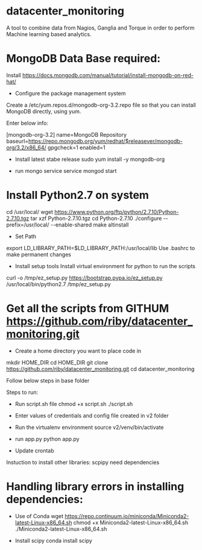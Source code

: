 # datacenter_monitoring
A tool to combine data from Nagios, Ganglia and Torque in order to perform Machine learning based analytics.

# MongoDB Data Base required:
Install
https://docs.mongodb.com/manual/tutorial/install-mongodb-on-red-hat/

- Configure the package management system

Create a /etc/yum.repos.d/mongodb-org-3.2.repo file so that you can install MongoDB directly, using yum.

Enter below info:

[mongodb-org-3.2]
name=MongoDB Repository
baseurl=https://repo.mongodb.org/yum/redhat/$releasever/mongodb-org/3.2/x86_64/
gpgcheck=1
enabled=1

- Install latest stabe release
sudo yum install -y mongodb-org

- run mongo service
service mongod start

# Install Python2.7 on system

cd /usr/local/
wget https://www.python.org/ftp/python/2.7.10/Python-2.7.10.tgz
tar xzf Python-2.7.10.tgz
cd Python-2.7.10
./configure --prefix=/usr/local/ --enable-shared
make altinstall

- Set Path 

export LD_LIBRARY_PATH=$LD_LIBRARY_PATH:/usr/local/lib
Use .bashrc to make permanent changes 

- Install setup tools
Install virtual environment for python to run the scripts

curl -o /tmp/ez_setup.py https://bootstrap.pypa.io/ez_setup.py
/usr/local/bin/python2.7 /tmp/ez_setup.py

# Get all the scripts from GITHUM https://github.com/riby/datacenter_monitoring.git
- Create a home directory you want to place code in 

mkdir HOME_DIR
cd HOME_DIR
git clone https://github.com/riby/datacenter_monitoring.git
cd datacenter_monitoring

Follow below steps in base folder

Steps to run:

- Run script.sh file
chmod +x script.sh
./script.sh

- Enter values of credentials and config file created in v2 folder

- Run the virtualenv environment
source v2/venv/bin/activate

- run app.py
python app.py

- Update crontab

Instuction to install other libraries:
scpipy need dependencies

# Handling library errors in installing dependencies:
- Use of Conda
wget https://repo.continuum.io/miniconda/Miniconda2-latest-Linux-x86_64.sh
chmod +x Miniconda2-latest-Linux-x86_64.sh
./Miniconda2-latest-Linux-x86_64.sh

- Install scipy
conda install scipy






